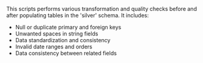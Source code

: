 This scripts performs various transformation and quality checks before and after populating tables in the 'silver' schema.
It includes:
  - Null or duplicate primary and foreign keys
  - Unwanted spaces in string fields
  - Data standardization and consistency
  - Invalid date ranges and orders
  - Data consistency between related fields
